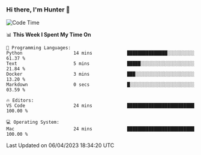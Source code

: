 ### Hi there, I'm Hunter 👋

<!--
**huntermatrix/huntermatrix** is a ✨ _special_ ✨ repository because its `README.md` (this file) appears on your GitHub profile.

Here are some ideas to get you started:

- 🔭 I’m currently working on ...
- 🌱 I’m currently learning ...
- 👯 I’m looking to collaborate on ...
- 🤔 I’m looking for help with ...
- 💬 Ask me about ...
- 📫 How to reach me: ...
- 😄 Pronouns: ...
- ⚡ Fun fact: ...
-->

<!--START_SECTION:waka-->
![Code Time](http://img.shields.io/badge/Code%20Time-60%20hrs%2047%20mins-blue)

📊 **This Week I Spent My Time On** 

```text
💬 Programming Languages: 
Python                   14 mins             ███████████████░░░░░░░░░░   61.37 % 
Text                     5 mins              █████░░░░░░░░░░░░░░░░░░░░   21.84 % 
Docker                   3 mins              ███░░░░░░░░░░░░░░░░░░░░░░   13.20 % 
Markdown                 0 secs              █░░░░░░░░░░░░░░░░░░░░░░░░   03.59 % 

🔥 Editors: 
VS Code                  24 mins             █████████████████████████   100.00 % 

💻 Operating System: 
Mac                      24 mins             █████████████████████████   100.00 % 
```


 Last Updated on 06/04/2023 18:34:20 UTC
<!--END_SECTION:waka-->
